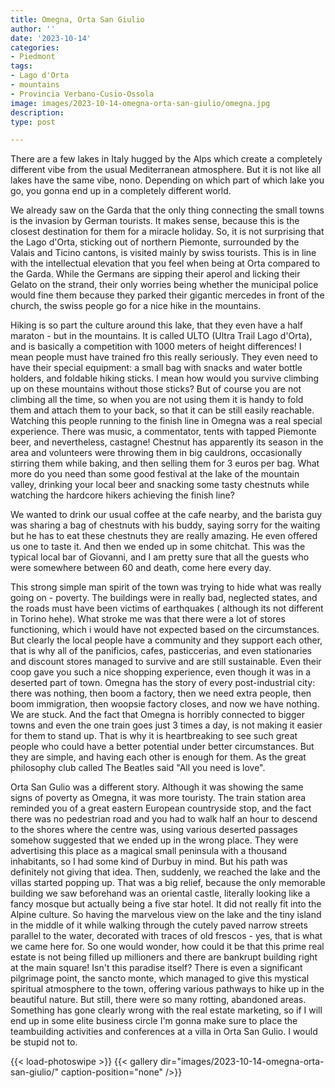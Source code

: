 ```yaml
---
title: Omegna, Orta San Giulio
author: ''
date: '2023-10-14'
categories:
- Piedmont
tags:
- Lago d'Orta
- mountains
- Provincia Verbano-Cusio-Ossola
image: images/2023-10-14-omegna-orta-san-giulio/omegna.jpg
description: 
type: post

---
```


There are a few lakes in Italy hugged by the Alps which create a completely different vibe from the usual Mediterranean atmosphere. But it is not like all lakes have the same vibe, nono. Depending on which part of which lake you go, you gonna end up in a completely different world.


We already saw on the Garda that the only thing connecting the small towns is the invasion by German tourists. It makes sense, because this is the closest destination for them for a miracle holiday. So, it is not surprising that the Lago d'Orta, sticking out of northern Piemonte, surrounded by the Valais and Ticino cantons, is visited mainly by swiss tourists. This is in line with the intellectual elevation that you feel when being at Orta compared to the Garda. While the Germans are sipping their aperol and licking their Gelato on the strand, their only worries being whether the municipal police would fine them because they parked their gigantic mercedes in front of the church, the swiss people go for a nice hike in the mountains.


Hiking is so part the culture around this lake, that they even have a half maraton - but in the mountains. It is called ULTO (Ultra Trail Lago d'Orta), and is basically a competition with 1000 meters of height differences! I mean people must have trained fro this really seriously. They even need to have their special equipment: a small bag with snacks and water bottle holders, and foldable hiking sticks. I mean how would you survive climbing up on these mountains without those sticks? But of course you are not climbing all the time, so when you are not using them it is handy to fold them and attach them to your back, so that it can be still easily reachable. Watching this people running to the finish line in Omegna was a real special experience. There was music, a commentator, tents with tapped Piemonte beer, and nevertheless, castagne! Chestnut has apparently its season in the area and volunteers were throwing them in big cauldrons, occasionally stirring them while baking, and then selling them for 3 euros per bag. What more do you need than some good festival at the lake of the mountain valley, drinking your local beer and snacking some tasty chestnuts while watching the hardcore hikers achieving the finish line?


We  wanted to drink our usual coffee at the cafe nearby, and the barista guy was sharing a bag of chestnuts with his buddy, saying sorry for the waiting but he has to eat these chestnuts they are really amazing. He even offered us one to taste it. And then we ended up in some chitchat. This was the typical local bar of Giovanni, and I am pretty sure that all the guests who were somewhere between 60 and death, come here every day.


This strong simple man spirit of the town was trying to hide what was really going on - poverty. The buildings were in really bad, neglected states, and the roads must have been victims of earthquakes ( although its not different in Torino hehe). What stroke me was that there were a lot of stores functioning, which i would have not expected based on the circumstances. But clearly the local people have a community and they support each other, that is why all of the panificios, cafes, pasticcerias, and even stationaries and discount stores managed to survive and are still sustainable. Even their coop gave you such a nice shopping experience, even though it was in a deserted part of town. Omegna has the story of every post-industrial city: there was nothing, then boom a factory, then we need extra people, then boom immigration, then woopsie factory closes, and now we have nothing. We are stuck. And the fact that Omegna is horribly connected to bigger towns and even the one train goes just 3 times a day, is not making it easier for them to stand up. That is why it is heartbreaking to see such great people who could have a better potential under better circumstances. But they are simple, and having each other is enough for them. As the great philosophy club called The Beatles said "All you need is love".

Orta San Gulio was a different story. Although it was showing the same signs of poverty as Omegna, it was more touristy. The train station area reminded you of a great eastern European countryside stop, and the fact there was no pedestrian road and you had to walk half an hour to descend to the shores where the centre was, using various deserted passages somehow suggested that we ended up in the wrong place. They were advertising this place as a magical small peninsula with a thousand inhabitants, so I had some kind of Durbuy in mind. But his path was definitely not giving that idea. Then, suddenly, we reached the lake and the villas started popping up. That was a big relief, because the only memorable building we saw beforehand was an oriental castle, literally looking like a fancy mosque but actually being a five star hotel. It did not really fit into the Alpine culture. So having the marvelous view on the lake and the tiny island in the middle of it while walking through the cutely paved narrow streets parallel to the water, decorated with traces of old frescos - yes, that is what we came here for. So one would wonder, how could it be that this prime real estate is not being filled up millioners and there are bankrupt building right at the main square! Isn't this paradise itself? There is even a significant pilgrimage point, the sancto monte, which managed to give this mystical spiritual atmosphere to the town, offering various pathways to hike up in the beautiful nature. But still, there were so many rotting, abandoned areas. Something has gone clearly wrong with the real estate marketing, so if I will end  up in some elite business circle I'm gonna make sure to place the teambuilding activities and conferences at a villa in Orta San Gulio. I would be stupid not to.

{{< load-photoswipe >}}
{{< gallery dir="images/2023-10-14-omegna-orta-san-giulio/" caption-position="none" />}}
